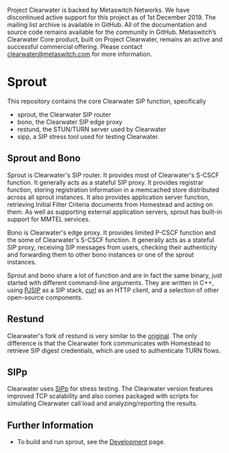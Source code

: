 Project Clearwater is backed by Metaswitch Networks.  We have discontinued active support for this project as of 1st December 2019.  The mailing list archive is available in GitHub.  All of the documentation and source code remains available for the community in GitHub.  Metaswitch’s Clearwater Core product, built on Project Clearwater, remains an active and successful commercial offering.  Please contact clearwater@metaswitch.com for more information.

# Sprout

This repository contains the core Clearwater SIP function, specifically

*   sprout, the Clearwater SIP router
*   bono, the Clearwater SIP edge proxy
*   restund, the STUN/TURN server used by Clearwater
*   sipp, a SIP stress tool used for testing Clearwater.

## Sprout and Bono

Sprout is Clearwater's SIP router.  It provides most of Clearwater's S-CSCF
function.  It generally acts as a stateful SIP proxy.  It provides registrar
function, storing registration information in a memcached store distributed
across all sprout instances.  It also provides application server function,
retrieving Initial Filter Criteria documents from Homestead and acting on
them.  As well as supporting external application servers, sprout has built-in
support for MMTEL services.

Bono is Clearwater's edge proxy.  It provides limited P-CSCF function and the
some of Clearwater's S-CSCF function.  It generally acts as a stateful SIP
proxy, receiving SIP messages from users, checking their authenticity and
forwarding them to other bono instances or one of the sprout instances.

Sprout and bono share a lot of function and are in fact the same binary, just
started with different command-line arguments.  They are written in C++, using
[PJSIP](http://www.pjsip.org/) as a SIP stack, [curl](http://curl.haxx.se/) as
an HTTP client, and a selection of other open-source components.

## Restund

Clearwater's fork of restund is very similar to the
[original](http://www.creytiv.com/restund.html).  The only difference is that
the Clearwater fork communicates with Homestead to retrieve SIP digest
credentials, which are used to authenticate TURN flows.

## SIPp

Clearwater uses [SIPp](http://sipp.sourceforge.net/) for stress testing.  The
Clearwater version features improved TCP scalability and also comes packaged
with scripts for simulating Clearwater call load and analyzing/reporting the
results.

## Further Information

*   To build and run sprout, see the [Development](docs/Development.md) page.
